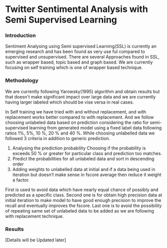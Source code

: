 # Twitter Sentimental Analysis with Semi Supervised Learning
### Introduction
Sentiment Analysing using Semi supervised Learning(SSL) is currently an emerging research and has been found as very use ful compared to supervised and unsupervised.
There are several Approaches found in SSL, such as wrapper based, topic based and graph based. We are currently focusing on self training which is one of wrapper based
technique.

### Methodology
We are currently following Yarowsky(1995) algorithm
and obtain results but that doesn't make significant impact 
over large data and we are currently having larger labeled which should be vise versa
in real cases.

In Self training we have tried with and without replacement, and with replacement works better compared to with replacement. And we follow choosing unlabeled data based on prediction considering the ratio for semi-supervised learning from generated model using a fixed label data following ratios 1%, 5%, 10 %, 20 % and 40 %. While choosing unlabelled data we followed 3 criteria in addition to generic prediction.

1. Analysing the prediction probability Choosing if the probability is exceeds 50 % or greater for particular class and prediction too matches.
1. Predict the probabilities for all unlabeled data and sort in descending order
1. Adding weights to unlabelled data at initial and if a data being used in iteration but doesn’t make sense in fscore average then reduce it weight a factor.

First is used to avoid data which have nearly equal chance of possibly and predicted as a specific class. Second one is for obtain high precision data at initial iteration to make model to have good enough precision to improve the recall and eventually improves the fscore. Last one is to avoid the possibility of repeating same set of unlabeled data to be added as we are following with replacement technique. 

### Results
[Details will be Updated later]


